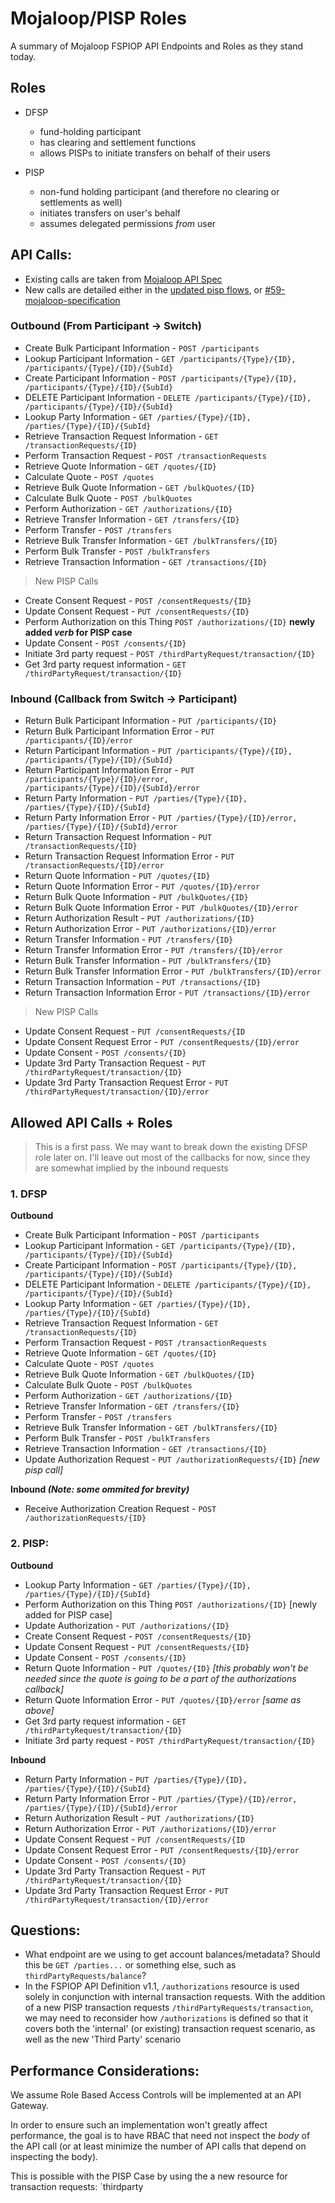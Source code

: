# Mojaloop/PISP Roles

A summary of Mojaloop FSPIOP API Endpoints and Roles as they stand today.

## Roles

- DFSP
  - fund-holding participant
  - has clearing and settlement functions
  - allows PISPs to initiate transfers on behalf of their users

- PISP
  - non-fund holding participant (and therefore no clearing or settlements as well)
  - initiates transfers on user's behalf
  - assumes delegated permissions _from_ user

## API Calls:

- Existing calls are taken from [Mojaloop API Spec](https://github.com/mojaloop/mojaloop-specification/blob/master/documents/API%20Definition%20v1.0.md#611-supported-api-services)
- New calls are detailed either in the [updated pisp flows](./README.md), or [#59-mojaloop-specification](https://github.com/mojaloop/mojaloop-specification/issues/59)


### Outbound (From Participant -> Switch)

- Create Bulk Participant Information - `POST /participants`
- Lookup Participant Information - `GET /participants/{Type}/{ID}, /participants/{Type}/{ID}/{SubId}`
- Create Participant Information - `POST /participants/{Type}/{ID}, /participants/{Type}/{ID}/{SubId}`
- DELETE Participant Information - `DELETE /participants/{Type}/{ID}, /participants/{Type}/{ID}/{SubId}`
- Lookup Party Information - `GET /parties/{Type}/{ID}, /parties/{Type}/{ID}/{SubId}`
- Retrieve Transaction Request Information - `GET /transactionRequests/{ID}`
- Perform Transaction Request - `POST /transactionRequests`
- Retrieve Quote Information - `GET /quotes/{ID}`
- Calculate Quote - `POST /quotes`
- Retrieve Bulk Quote Information - `GET /bulkQuotes/{ID}`
- Calculate Bulk Quote - `POST /bulkQuotes`
- Perform Authorization - `GET /authorizations/{ID}`
- Retrieve Transfer Information - `GET /transfers/{ID}`
- Perform Transfer - `POST /transfers`
- Retrieve Bulk Transfer Information - `GET /bulkTransfers/{ID}`
- Perform Bulk Transfer - `POST /bulkTransfers`
- Retrieve Transaction Information - `GET /transactions/{ID}`

> New PISP Calls
- Create Consent Request - `POST /consentRequests/{ID}`
- Update Consent Request - `PUT /consentRequests/{ID}`
- Perform Authorization on this Thing `POST /authorizations/{ID}` __newly added _verb_ for PISP case__
- Update Consent - `POST /consents/{ID}`
- Initiate 3rd party request - `POST /thirdPartyRequest/transaction/{ID}`
- Get 3rd party request information - `GET /thirdPartyRequest/transaction/{ID}`


### Inbound (Callback from Switch -> Participant)

- Return Bulk Participant Information - `PUT /participants/{ID}`
- Return Bulk Participant Information Error - `PUT /participants/{ID}/error`
- Return Participant Information - `PUT /participants/{Type}/{ID}, /participants/{Type}/{ID}/{SubId}`
- Return Participant Information Error - `PUT /participants/{Type}/{ID}/error, /participants/{Type}/{ID}/{SubId}/error`
- Return Party Information - `PUT /parties/{Type}/{ID}, /parties/{Type}/{ID}/{SubId}`
- Return Party Information Error - `PUT /parties/{Type}/{ID}/error, /parties/{Type}/{ID}/{SubId}/error`
- Return Transaction Request Information - `PUT /transactionRequests/{ID}`
- Return Transaction Request Information Error - `PUT /transactionRequests/{ID}/error`
- Return Quote Information - `PUT /quotes/{ID}`
- Return Quote Information Error - `PUT /quotes/{ID}/error`
- Return Bulk Quote Information - `PUT /bulkQuotes/{ID}`
- Return Bulk Quote Information Error - `PUT /bulkQuotes/{ID}/error`
- Return Authorization Result - `PUT /authorizations/{ID}`
- Return Authorization Error - `PUT /authorizations/{ID}/error`
- Return Transfer Information - `PUT /transfers/{ID}`
- Return Transfer Information Error - `PUT /transfers/{ID}/error`
- Return Bulk Transfer Information - `PUT /bulkTransfers/{ID}`
- Return Bulk Transfer Information Error - `PUT /bulkTransfers/{ID}/error`
- Return Transaction Information - `PUT /transactions/{ID}`
- Return Transaction Information Error - `PUT /transactions/{ID}/error`

> New PISP Calls
- Update Consent Request - `PUT /consentRequests/{ID`
- Update Consent Request Error - `PUT /consentRequests/{ID}/error`
- Update Consent - `POST /consents/{ID}`
- Update 3rd Party Transaction Request - `PUT /thirdPartyRequest/transaction/{ID}`
- Update 3rd Party Transaction Request Error - `PUT /thirdPartyRequest/transaction/{ID}/error`


## Allowed API Calls + Roles

> This is a first pass. We may want to break down the existing DFSP role later on.
> I'll leave out most of the callbacks for now, since they are somewhat implied by the inbound requests

### 1. DFSP

**Outbound**
- Create Bulk Participant Information - `POST /participants`
- Lookup Participant Information - `GET /participants/{Type}/{ID}, /participants/{Type}/{ID}/{SubId}`
- Create Participant Information - `POST /participants/{Type}/{ID}, /participants/{Type}/{ID}/{SubId}`
- DELETE Participant Information - `DELETE /participants/{Type}/{ID}, /participants/{Type}/{ID}/{SubId}`
- Lookup Party Information - `GET /parties/{Type}/{ID}, /parties/{Type}/{ID}/{SubId}`
- Retrieve Transaction Request Information - `GET /transactionRequests/{ID}`
- Perform Transaction Request - `POST /transactionRequests`
- Retrieve Quote Information - `GET /quotes/{ID}`
- Calculate Quote - `POST /quotes`
- Retrieve Bulk Quote Information - `GET /bulkQuotes/{ID}`
- Calculate Bulk Quote - `POST /bulkQuotes`
- Perform Authorization - `GET /authorizations/{ID}`
- Retrieve Transfer Information - `GET /transfers/{ID}`
- Perform Transfer - `POST /transfers`
- Retrieve Bulk Transfer Information - `GET /bulkTransfers/{ID}`
- Perform Bulk Transfer - `POST /bulkTransfers`
- Retrieve Transaction Information - `GET /transactions/{ID}`
- Update Authorization Request - `PUT /authorizationRequests/{ID}` _[new pisp call]_

**Inbound _(Note: some ommited for brevity)_**
- Receive Authorization Creation Request - `POST /authorizationRequests/{ID}`


### 2. PISP:
**Outbound**
- Lookup Party Information - `GET /parties/{Type}/{ID}, /parties/{Type}/{ID}/{SubId}`
- Perform Authorization on this Thing `POST /authorizations/{ID}` [newly added for PISP case]
- Update Authorization - `PUT /authorizations/{ID}`
- Create Consent Request - `POST /consentRequests/{ID}`
- Update Consent Request - `PUT /consentRequests/{ID}`
- Update Consent - `POST /consents/{ID}`
- Return Quote Information - `PUT /quotes/{ID}` _[this probably won't be needed since the quote is going to be a part of the authorizations callback]_
- Return Quote Information Error - `PUT /quotes/{ID}/error` _[same as above]_
- Get 3rd party request information - `GET /thirdPartyRequest/transaction/{ID}`
- Initiate 3rd party request - `POST /thirdPartyRequest/transaction/{ID}`

**Inbound**
- Return Party Information - `PUT /parties/{Type}/{ID}, /parties/{Type}/{ID}/{SubId}`
- Return Party Information Error - `PUT /parties/{Type}/{ID}/error, /parties/{Type}/{ID}/{SubId}/error`
- Return Authorization Result - `PUT /authorizations/{ID}`
- Return Authorization Error - `PUT /authorizations/{ID}/error`
- Update Consent Request - `PUT /consentRequests/{ID`
- Update Consent Request Error - `PUT /consentRequests/{ID}/error`
- Update Consent - `POST /consents/{ID}`
- Update 3rd Party Transaction Request - `PUT /thirdPartyRequest/transaction/{ID}`
- Update 3rd Party Transaction Request Error - `PUT /thirdPartyRequest/transaction/{ID}/error`

## Questions:

- What endpoint are we using to get account balances/metadata? Should this be `GET /parties...` or something else, such as `thirdPartyRequests/balance`?
- In the FSPIOP API Definition v1.1, `/authorizations` resource is used solely in conjunction with internal transaction requests. With the addition of a new PISP transaction requests `/thirdPartyRequests/transaction`, we may need to reconsider how `/authorizations` is defined so that it covers both the 'internal' (or existing) transaction request scenario, as well as the new 'Third Party' scenario

## Performance Considerations:

We assume Role Based Access Controls will be implemented at an API Gateway.

In order to ensure such an implementation won't greatly affect performance, the goal is to have RBAC that need not inspect the _body_ of the API call (or at least minimize the number of API calls that depend on inspecting the body).

This is possible with the PISP Case by using the a new resource for transaction requests: `thirdparty


